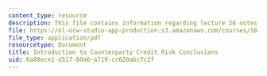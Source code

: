 ```yaml
---
content_type: resource
description: This file contains information regarding lecture 26 notes.
file: https://ol-ocw-studio-app-production.s3.amazonaws.com/courses/18-s096-topics-in-mathematics-with-applications-in-finance-fall-2013/6a88ece1d51780a6a719cc620abc7c2f_MIT18_S096F13_lecnote26.pdf
file_type: application/pdf
resourcetype: Document
title: Introduction to Counterparty Credit Risk Conclusions
uid: 6a88ece1-d517-80a6-a719-cc620abc7c2f
---
```

